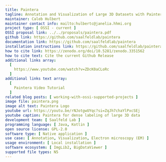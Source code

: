 ```yaml
---
title: Paintera
tagline: Annotation and Visualization of Large 3D Datasets with Paintera
maintainer: Caleb Hulbert
maintainer contact info: mailto:hulbertc@janelia.hhmi.org
project type: [ OSSI - current ]
OSSI proposal link: ../../proposals/paintera.pdf
github link: https://github.com/saalfeldlab/paintera
documentation link: https://github.com/saalfeldlab/paintera
installation instructions link: https://github.com/saalfeldlab/paintera?tab=readme-ov-file#installation-and-usage
how to cite link: https://zenodo.org/doi/10.5281/zenodo.3351562
how to cite text: Cite the current Github Release
additional links array:
  [
    https://www.youtube.com/watch?v=ZDcK0aCLoRc
  ]
additional links text array:
  [
    Paintera Video Tutorial
  ]
related blog posts: [ working-with-ossi-supported-projects ]
image file: paintera.png
image alt text: Paintera Logo
youtube url: https://youtu.be/rNJotgwUYqc?si=ZqJh7chaYlPxcSEj
youtube caption: Paintera for dense labeling of large 3D data
development team: [ Saalfeld Lab ]
programming language: [ Java, Kotlin ]
open source license: GPL-2.0
software type: [ Native application ]
use case: [ Annotation, Visualization, Electron microscopy (EM) ]
usage environment: [ Local installation ]
software ecosystem: [ ImgLib2, BigDataViewer ]
supported file types: N5
---
```

